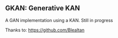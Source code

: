 ## GKAN: Generative KAN

A GAN implementation using a KAN. Still in progress

Thanks to: https://github.com/Blealtan